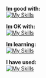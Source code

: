 **Im good with:** <br>
[![My Skills](https://skillicons.dev/icons?i=godot,py)](https://github.com/cyteon)

**Im OK with:** <br>
[![My Skills](https://skillicons.dev/icons?i=js,mongodb,react,svelte)](https://github.com/cyteon)

**Im learning:** <br>
[![My Skills](https://skillicons.dev/icons?i=cs,cpp,firebase,java)](https://github.com/cyteon)


**I have used:** <br>
[![My Skills](https://skillicons.dev/icons?i=rust)](https://github.com/cyteon)
